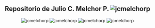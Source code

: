 <h2 align="center">Repositorio de Julio C. Melchor P. <img src="https://visitor-badge.laobi.icu/badge?page_id=jcmelchorp.jcmelchorp" alt="jcmelchorp" /></h2>

<p align="center">
  <img src="https://github-readme-stats.vercel.app/api/top-langs/?username=jcmelchorp&layout=compact" alt="jcmelchorp" />
  <img src="https://github-profile-trophy.vercel.app/?username=jcmelchorp&theme=onedark&row=1&column=7" alt="jcmelchorp" />
  <img src="https://github-readme-stats.vercel.app/api?username=jcmelchorp&show_icons=true&locale=es&theme=dracula&include_all_commits=true" alt="jcmelchorp" />
  <img src="https://github-readme-streak-stats.herokuapp.com/?user=jcmelchorp&theme=dracula" alt="jcmelchorp" />
</p>

